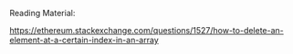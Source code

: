 Reading Material:

https://ethereum.stackexchange.com/questions/1527/how-to-delete-an-element-at-a-certain-index-in-an-array